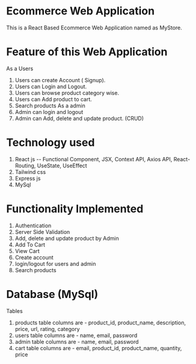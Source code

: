 # Ecommerce Web Application
This is a React Based Ecommerce Web Application named as MyStore.

# Feature of this Web Application
As a Users
1. Users can create Account ( Signup).
2. Users can Login and Logout.
3. Users can browse product category wise.
4. Users can Add product to cart.
5. Search products
As a admin
1. Admin can login and logout
2. Admin can Add, delete and update product. (CRUD)

# Technology used 
1. React js -- Functional Component, JSX, Context API, Axios API, React-Routing, UseState, UseEffect
2. Tailwind css
3. Express js
4. MySql

# Functionality Implemented
1. Authentication
2. Server Side Validation
3. Add, delete and update product by Admin
4. Add To Cart
5. View Cart
6. Create account
7. login/logout for users and admin
8. Search products

# Database (MySql)
Tables 
1. products table columns are - product_id, product_name, description, price, url, rating, category
2. users table columns are - name, email, password
3. admin table columns are - name, email, password
4. cart table columns are - email, product_id, product_name, quantity, price